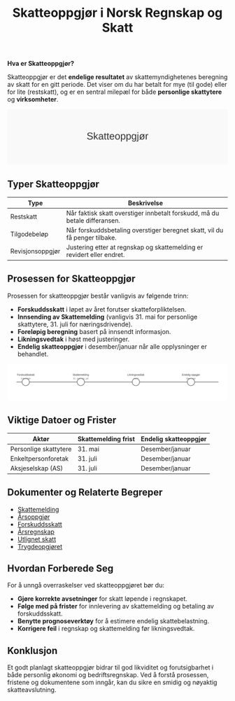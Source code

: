 ﻿---
title: "Skatteoppgjør i Norsk Regnskap og Skatt"
seoTitle: "Skatteoppgjør i Norsk Regnskap og Skatt"
meta_description: '**Hva er Skatteoppgjør?**'
slug: skatteoppgjor
type: blog
layout: pages/single
---

**Hva er Skatteoppgjør?**

Skatteoppgjør er det **endelige resultatet** av skattemyndighetenes beregning av skatt for en gitt periode. Det viser om du har betalt for mye (til gode) eller for lite (restskatt), og er en sentral milepæl for både **personlige skattytere** og **virksomheter**.

![Illustrasjon av prosessen skatteoppgjør](skatteoppgjor-image.svg)

## Typer Skatteoppgjør

| Type               | Beskrivelse                                                                                                                                           |
|--------------------|-------------------------------------------------------------------------------------------------------------------------------------------------------|
| Restskatt          | Når faktisk skatt overstiger innbetalt forskudd, må du betale differansen.                                                                           |
| Tilgodebeløp       | Når forskuddsbetaling overstiger beregnet skatt, vil du få penger tilbake.                                                                            |
| Revisjonsoppgjør   | Justering etter at regnskap og skattemelding er revidert eller endret.                                                                               |

## Prosessen for Skatteoppgjør

Prosessen for skatteoppgjør består vanligvis av følgende trinn:

* **Forskuddsskatt** i løpet av året forutser skatteforpliktelsen.
* **Innsending av Skattemelding** (vanligvis 31. mai for personlige skattytere, 31. juli for næringsdrivende).
* **Foreløpig beregning** basert på innsendt informasjon.
* **Likningsvedtak** i høst med justeringer.
* **Endelig skatteoppgjør** i desember/januar når alle opplysninger er behandlet.

![Tidslinje for skatteoppgjør](skatteoppgjor-tidslinje.svg)

## Viktige Datoer og Frister

| Aktør                  | Skattemelding frist | Endelig skatteoppgjør         |
|------------------------|---------------------|-------------------------------|
| Personlige skattytere  | 31. mai             | Desember/januar               |
| Enkeltpersonforetak    | 31. juli            | Desember/januar               |
| Aksjeselskap (AS)      | 31. juli            | Desember/januar               |

## Dokumenter og Relaterte Begreper

* [Skattemelding](/blogs/regnskap/skattemelding "Skattemelding - Komplett Guide til Utfylling og Innlevering")
* [Årsoppgjør](/blogs/regnskap/hva-er-aarsavslutning "Hva er Årsavslutning? Årsavslutning Guide")
* [Forskuddsskatt](/blogs/regnskap/hva-er-forskuddsskatt "Hva er Forskuddsskatt? Beregning og Innbetaling")
* [Årsregnskap](/blogs/regnskap/hva-er-arsregnskap "Hva er Årsregnskap? Innhold og Krav til Regnskapsrapportering")
* [Utlignet skatt](/blogs/regnskap/utlignet-skatt "Utlignet skatt “ Forklaring av endelig skatteoppgjør")
* [Trygdeopgjøret](/blogs/regnskap/trygdeopgjoret "Trygdeopgjøret: Guide til Årlig Oppgjør av Trygdeavgift og Ytelser")

## Hvordan Forberede Seg

For å unngå overraskelser ved skatteoppgjøret bør du:

* **Gjøre korrekte avsetninger** for skatt løpende i regnskapet.
* **Følge med på frister** for innlevering av skattemelding og betaling av forskuddsskatt.
* **Benytte prognoseverktøy** for å estimere endelig skattebelastning.
* **Korrigere feil** i regnskap og skattemelding før likningsvedtak.

## Konklusjon

Et godt planlagt skatteoppgjør bidrar til god likviditet og forutsigbarhet i både personlig økonomi og bedriftsregnskap. Ved å forstå prosessen, fristene og dokumentene som inngår, kan du sikre en smidig og nøyaktig skatteavslutning.









